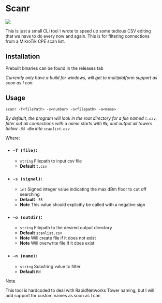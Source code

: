 # Scanr
![](https://img.shields.io/badge/Go-00ADD8?style=for-the-badge&logo=go&logoColor=white)

This is just a small CLI tool I wrote to speed up some tedious CSV editing that we have to do every now and again.
This is for filtering connections from a MikroTik CPE scan list.

## Installation

Prebuilt binaries can be found in the releases tab

_Currently only have a build for windows, will get to multiplatform support as soon as I can_
## Usage

```shell
scanr -f<filePath> -s<number> -o<filepath> -n<name>
```

_By default, the program will look in the root directory for a file named `t.csv`, filter out all connections with a name starts with `RN`, and output all towers below `-55 dBm` into `scanlist.csv`_

Where:

 - ### `-f (file)`:
   - `string` Filepath to input csv file
   - **Default** `t.csv`
   

 - ### `-s (signal)`:
   - `int` Signed integer value indicating the max dBm floor to cut off searching
   - **Default** `-55`
   - **Note** This value should explicitly be called with a negative sign
 
- ### `-o (outdir)`:
  - `string` Filepath to the desired output directory
  - **Default** `scanlist.csv`
  - **Note** Will create file if it does not exist
  - **Note** Will overwrite file if it does exist

- ### `-n (name)`:
  - `string` Substring value to filter
  - **Default** `RN`

>[!NOTE]
> This tool is hardcoded to deal with RapidNetworks Tower naming, but I will add support for custom names as soon as I can

